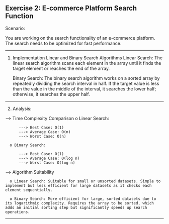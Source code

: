 Exercise 2: E-commerce Platform Search Function
------------------------------------------------------------------------------------------------------------------------------

Scenario: 

You are working on the search functionality of an e-commerce platform. The search needs to be optimized for fast performance.

------------------------------------------------------------------------------------------------------------------------------
1. Implementation
  Linear and Binary Search Algorithms
    Linear Search:
      The linear search algorithm scans each element in the array until it finds the target element or reaches the end of the array.

   Binary Search:
      The binary search algorithm works on a sorted array by repeatedly dividing the search interval in half. If the target value is less than the value in the middle of the interval, it searches the lower half; otherwise, it searches the upper half.

------------------------------------------------------------------------------------------------------------------------------
2. Analysis:


  --> Time Complexity Comparison 
      o Linear Search:
  
          ---> Best Case: O(1)
          ---> Average Case: O(n)
          ---> Worst Case: O(n)
  
      o Binary Search:
  
          ---> Best Case: O(1)
          ---> Average Case: O(log n)
          ---> Worst Case: O(log n)
  
  -->  Algorithm Suitability
  
      o Linear Search: Suitable for small or unsorted datasets. Simple to implement but less efficient for large datasets as it checks each element sequentially.
  
      o Binary Search: More efficient for large, sorted datasets due to its logarithmic complexity. Requires the array to be sorted, which adds an initial sorting step but significantly speeds up search operations.

------------------------------------------------------------------------------------------------------------------------------

